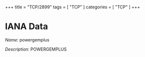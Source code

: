 +++
title = "TCP/2899"
tags = [ "TCP" ]
categories = [ "TCP" ]
+++

# IANA Data

_Name:_ powergemplus

_Description:_ POWERGEMPLUS

